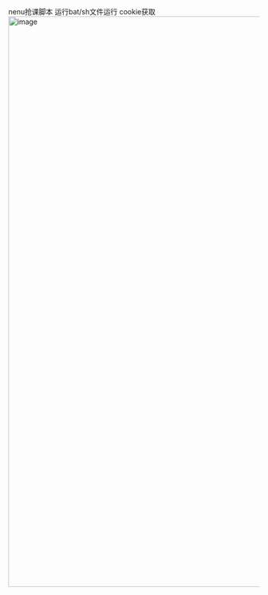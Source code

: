 nenu抢课脚本
运行bat/sh文件运行
cookie获取
<img width="1807" height="1143" alt="image" src="https://github.com/user-attachments/assets/4e00e8dd-2b0f-489d-9984-d291293c47ff" />
